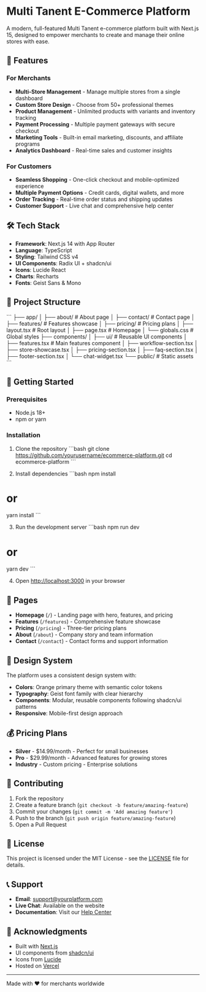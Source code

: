 # Multi Tanent E-Commerce Platform

A modern, full-featured Multi Tanent e-commerce platform built with Next.js 15, designed to empower merchants to create and manage their online stores with ease.

## 🚀 Features

### For Merchants
- **Multi-Store Management** - Manage multiple stores from a single dashboard
- **Custom Store Design** - Choose from 50+ professional themes
- **Product Management** - Unlimited products with variants and inventory tracking
- **Payment Processing** - Multiple payment gateways with secure checkout
- **Marketing Tools** - Built-in email marketing, discounts, and affiliate programs
- **Analytics Dashboard** - Real-time sales and customer insights

### For Customers
- **Seamless Shopping** - One-click checkout and mobile-optimized experience
- **Multiple Payment Options** - Credit cards, digital wallets, and more
- **Order Tracking** - Real-time order status and shipping updates
- **Customer Support** - Live chat and comprehensive help center

## 🛠️ Tech Stack

- **Framework**: Next.js 14 with App Router
- **Language**: TypeScript
- **Styling**: Tailwind CSS v4
- **UI Components**: Radix UI + shadcn/ui
- **Icons**: Lucide React
- **Charts**: Recharts
- **Fonts**: Geist Sans & Mono

## 📁 Project Structure

\`\`\`
├── app/
│   ├── about/          # About page
│   ├── contact/        # Contact page
│   ├── features/       # Features showcase
│   ├── pricing/        # Pricing plans
│   ├── layout.tsx      # Root layout
│   ├── page.tsx        # Homepage
│   └── globals.css     # Global styles
├── components/
│   ├── ui/             # Reusable UI components
│   ├── features.tsx    # Main features component
│   ├── workflow-section.tsx
│   ├── store-showcase.tsx
│   ├── pricing-section.tsx
│   ├── faq-section.tsx
│   ├── footer-section.tsx
│   └── chat-widget.tsx
└── public/             # Static assets
\`\`\`

## 🚀 Getting Started

### Prerequisites
- Node.js 18+ 
- npm or yarn

### Installation

1. Clone the repository
\`\`\`bash
git clone https://github.com/yourusername/ecommerce-platform.git
cd ecommerce-platform
\`\`\`

2. Install dependencies
\`\`\`bash
npm install
# or
yarn install
\`\`\`

3. Run the development server
\`\`\`bash
npm run dev
# or
yarn dev
\`\`\`

4. Open [http://localhost:3000](http://localhost:3000) in your browser

## 📄 Pages

- **Homepage** (`/`) - Landing page with hero, features, and pricing
- **Features** (`/features`) - Comprehensive feature showcase
- **Pricing** (`/pricing`) - Three-tier pricing plans
- **About** (`/about`) - Company story and team information
- **Contact** (`/contact`) - Contact forms and support information

## 🎨 Design System

The platform uses a consistent design system with:
- **Colors**: Orange primary theme with semantic color tokens
- **Typography**: Geist font family with clear hierarchy
- **Components**: Modular, reusable components following shadcn/ui patterns
- **Responsive**: Mobile-first design approach

## 💰 Pricing Plans

- **Silver** - $14.99/month - Perfect for small businesses
- **Pro** - $29.99/month - Advanced features for growing stores
- **Industry** - Custom pricing - Enterprise solutions

## 🤝 Contributing

1. Fork the repository
2. Create a feature branch (`git checkout -b feature/amazing-feature`)
3. Commit your changes (`git commit -m 'Add amazing feature'`)
4. Push to the branch (`git push origin feature/amazing-feature`)
5. Open a Pull Request

## 📝 License

This project is licensed under the MIT License - see the [LICENSE](LICENSE) file for details.

## 📞 Support

- **Email**: support@yourplatform.com
- **Live Chat**: Available on the website
- **Documentation**: Visit our [Help Center](https://help.yourplatform.com)

## 🌟 Acknowledgments

- Built with [Next.js](https://nextjs.org/)
- UI components from [shadcn/ui](https://ui.shadcn.com/)
- Icons from [Lucide](https://lucide.dev/)
- Hosted on [Vercel](https://vercel.com/)

---

Made with ❤️ for merchants worldwide
